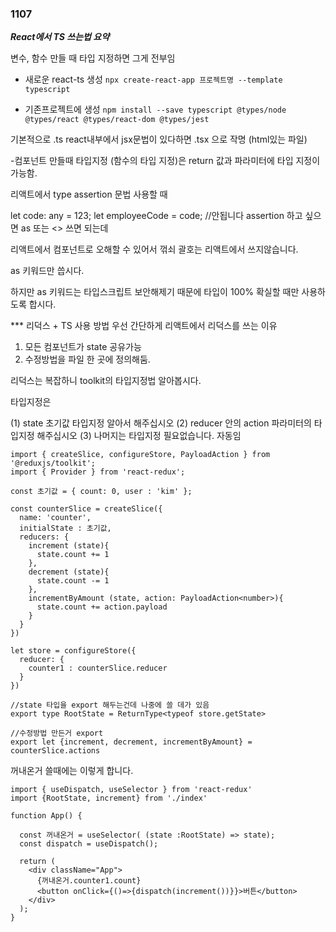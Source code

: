 ### 1107

**_React에서 TS 쓰는법 요약_**

변수, 함수 만들 때 타입 지정하면 그게 전부임

- 새로운 react-ts 생성
  `npx create-react-app 프로젝트명 --template typescript`

- 기존프로젝트에 생성
  `npm install --save typescript @types/node @types/react @types/react-dom @types/jest`

기본적으로 .ts
react내부에서 jsx문법이 있다하면 .tsx 으로 작명 (html있는 파일)

-컴포넌트 만들때 타입지정 (함수의 타입 지정)은 return 값과 파라미터에 타입 지정이 가능함.

리액트에서 type assertion 문법 사용할 때

let code: any = 123;
let employeeCode = <number> code; //안됩니다
assertion 하고 싶으면 as 또는 <> 쓰면 되는데

리액트에서 컴포넌트로 오해할 수 있어서 꺾쇠 괄호는 리액트에서 쓰지않습니다.

as 키워드만 씁시다.

하지만 as 키워드는 타입스크립트 보안해제기 때문에 타입이 100% 확실할 때만 사용하도록 합시다.

\*\*\* 리덕스 + TS 사용 방법
우선 간단하게 리액트에서 리덕스를 쓰는 이유

1. 모든 컴포넌트가 state 공유가능
2. 수정방법을 파일 한 곳에 정의해둠.

리덕스는 복잡하니 toolkit의 타입지정법 알아봅시다.

타입지정은

(1) state 초기값 타입지정 알아서 해주십시오
(2) reducer 안의 action 파라미터의 타입지정 해주십시오
(3) 나머지는 타입지정 필요없습니다. 자동임

```
import { createSlice, configureStore, PayloadAction } from '@reduxjs/toolkit';
import { Provider } from 'react-redux';

const 초기값 = { count: 0, user : 'kim' };

const counterSlice = createSlice({
  name: 'counter',
  initialState : 초기값,
  reducers: {
    increment (state){
      state.count += 1
    },
    decrement (state){
      state.count -= 1
    },
    incrementByAmount (state, action: PayloadAction<number>){
      state.count += action.payload
    }
  }
})

let store = configureStore({
  reducer: {
    counter1 : counterSlice.reducer
  }
})

//state 타입을 export 해두는건데 나중에 쓸 데가 있음
export type RootState = ReturnType<typeof store.getState>

//수정방법 만든거 export
export let {increment, decrement, incrementByAmount} = counterSlice.actions
```

꺼내온거 쓸때에는 이렇게 합니다.

```
import { useDispatch, useSelector } from 'react-redux'
import {RootState, increment} from './index'

function App() {

  const 꺼내온거 = useSelector( (state :RootState) => state);
  const dispatch = useDispatch();

  return (
    <div className="App">
      {꺼내온거.counter1.count}
      <button onClick={()=>{dispatch(increment())}}>버튼</button>
    </div>
  );
}
```
